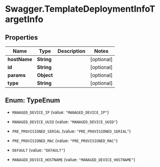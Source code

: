 # Swagger.TemplateDeploymentInfoTargetInfo

## Properties
Name | Type | Description | Notes
------------ | ------------- | ------------- | -------------
**hostName** | **String** |  | [optional] 
**id** | **String** |  | [optional] 
**params** | **Object** |  | [optional] 
**type** | **String** |  | [optional] 


<a name="TypeEnum"></a>
## Enum: TypeEnum


* `MANAGED_DEVICE_IP` (value: `"MANAGED_DEVICE_IP"`)

* `MANAGED_DEVICE_UUID` (value: `"MANAGED_DEVICE_UUID"`)

* `PRE_PROVISIONED_SERIAL` (value: `"PRE_PROVISIONED_SERIAL"`)

* `PRE_PROVISIONED_MAC` (value: `"PRE_PROVISIONED_MAC"`)

* `DEFAULT` (value: `"DEFAULT"`)

* `MANAGED_DEVICE_HOSTNAME` (value: `"MANAGED_DEVICE_HOSTNAME"`)




